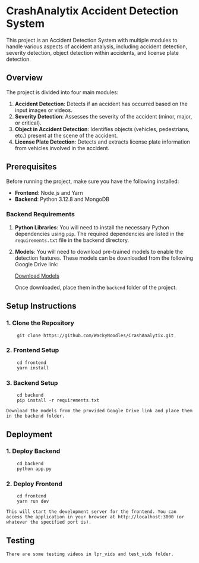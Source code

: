 # CrashAnalytix Accident Detection System

This project is an Accident Detection System with multiple modules to handle various aspects of accident analysis, including accident detection, severity detection, object detection within accidents, and license plate detection.

## Overview

The project is divided into four main modules:

1. **Accident Detection**: Detects if an accident has occurred based on the input images or videos.
2. **Severity Detection**: Assesses the severity of the accident (minor, major, or critical).
3. **Object in Accident Detection**: Identifies objects (vehicles, pedestrians, etc.) present at the scene of the accident.
4. **License Plate Detection**: Detects and extracts license plate information from vehicles involved in the accident.

## Prerequisites

Before running the project, make sure you have the following installed:

- **Frontend**: Node.js and Yarn
- **Backend**: Python 3.12.8 and MongoDB

### Backend Requirements

1. **Python Libraries**: You will need to install the necessary Python dependencies using `pip`. The required dependencies are listed in the `requirements.txt` file in the backend directory.

2. **Models**: You will need to download pre-trained models to enable the detection features. These models can be downloaded from the following Google Drive link:

   [Download Models](https://drive.google.com/drive/folders/1Nia4YTmaevQj0hxsTHPuBN-uObfTyTGB?usp=sharing)

   Once downloaded, place them in the `backend` folder of the project.

## Setup Instructions

### 1. Clone the Repository
```
    git clone https://github.com/WackyNoodles/CrashAnalytix.git
```

### 2. Frontend Setup
```
    cd frontend
    yarn install
```

### 3. Backend Setup
```
    cd backend
    pip install -r requirements.txt
```
    Download the models from the provided Google Drive link and place them in the backend folder.

## Deployment
### 1. Deploy Backend
```
    cd backend
    python app.py
```

### 2. Deploy Frontend
```
    cd frontend
    yarn run dev
```
    This will start the development server for the frontend. You can access the application in your browser at http://localhost:3000 (or whatever the specified port is).

## Testing
    There are some testing videos in lpr_vids and test_vids folder.